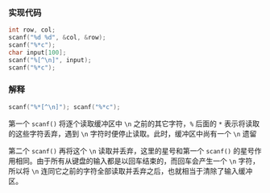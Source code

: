 ﻿
### 实现代码

```c
int row, col;
scanf("%d %d", &col, &row);
scanf("%*c");
char input[100];
scanf("%[^\n]", input);
scanf("%*c");
```
### 解释
```c
scanf("%*[^\n]"); scanf("%*c");
```
第一个 `scanf()` 将逐个读取缓冲区中 `\n` 之前的其它字符，`%` 后面的 `*` 表示将读取的这些字符丢弃，遇到 `\n` 字符时便停止读取。此时，缓冲区中尚有一个 `\n` 遗留

第二个 `scanf()` 再将这个 `\n` 读取并丢弃，这里的星号和第一个 `scanf()` 的星号作用相同。由于所有从键盘的输入都是以回车结束的，而回车会产生一个 `\n` 字符，所以将 `\n` 连同它之前的字符全部读取并丢弃之后，也就相当于清除了输入缓冲区。
